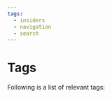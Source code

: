 ```yaml
---
tags:
  - insiders
  - navigation
  - search
---
```


# Tags

Following is a list of relevant tags:



